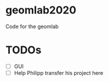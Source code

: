 # geomlab2020
Code for the geomlab

# TODOs

- [ ] GUI
- [ ] Help Philipp transfer his project here
